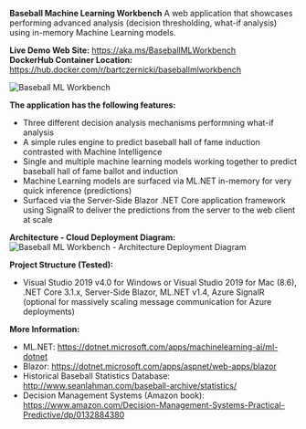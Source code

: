**Baseball Machine Learning Workbench**
A web application that showcases performing advanced analysis (decision thresholding, what-if analysis) using in-memory Machine Learning models.

**Live Demo Web Site:** https://aka.ms/BaseballMLWorkbench  
**DockerHub Container Location:** https://hub.docker.com/r/bartczernicki/baseballmlworkbench

![Baseball ML Workbench](https://github.com/bartczernicki/MachineLearning-BaseballPrediction-BlazorApp/blob/c45c8129aec7d88539687807fd614c17f719406a/BaseballMLWorkbenchDemo.gif)

**The application has the following features:**
* Three different decision analysis mechanisms performning what-if analysis
* A simple rules engine to predict baseball hall of fame induction contrasted with Machine Intelligence
* Single and multiple machine learning models working together to predict baseball hall of fame ballot and induction
* Machine Learning models are surfaced via ML.NET in-memory for very quick inference (predictions)
* Surfaced via the Server-Side Blazor .NET Core application framework using SignalR to deliver the predictions from the server to the web client at scale

**Architecture - Cloud Deployment Diagram:**
![Baseball ML Workbench - Architecture Deployment Diagram](https://github.com/bartczernicki/MachineLearning-BaseballPrediction-BlazorApp/blob/master/BaseballMLWorkbench-Architecture-DeploymentDiagram.png)

**Project Structure (Tested):**
* Visual Studio 2019 v4.0 for Windows or Visual Studio 2019 for Mac (8.6), .NET Core 3.1.x, Server-Side Blazor, ML.NET v1.4, Azure SignalR (optional for massively scaling message communication for Azure deployments)

**More Information:**
* ML.NET: https://dotnet.microsoft.com/apps/machinelearning-ai/ml-dotnet
* Blazor: https://dotnet.microsoft.com/apps/aspnet/web-apps/blazor
* Historical Baseball Statistics Database: http://www.seanlahman.com/baseball-archive/statistics/
* Decision Management Systems (Amazon book): https://www.amazon.com/Decision-Management-Systems-Practical-Predictive/dp/0132884380

